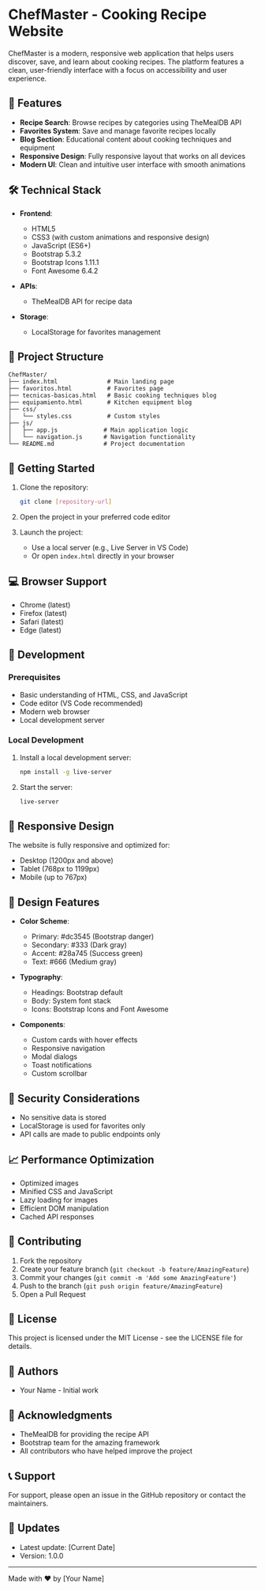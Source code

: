 # ChefMaster - Cooking Recipe Website

ChefMaster is a modern, responsive web application that helps users discover, save, and learn about cooking recipes. The platform features a clean, user-friendly interface with a focus on accessibility and user experience.

## 🌟 Features

- **Recipe Search**: Browse recipes by categories using TheMealDB API
- **Favorites System**: Save and manage favorite recipes locally
- **Blog Section**: Educational content about cooking techniques and equipment
- **Responsive Design**: Fully responsive layout that works on all devices
- **Modern UI**: Clean and intuitive user interface with smooth animations

## 🛠️ Technical Stack

- **Frontend**:
  - HTML5
  - CSS3 (with custom animations and responsive design)
  - JavaScript (ES6+)
  - Bootstrap 5.3.2
  - Bootstrap Icons 1.11.1
  - Font Awesome 6.4.2

- **APIs**:
  - TheMealDB API for recipe data

- **Storage**:
  - LocalStorage for favorites management

## 📁 Project Structure

```
ChefMaster/
├── index.html              # Main landing page
├── favoritos.html          # Favorites page
├── tecnicas-basicas.html   # Basic cooking techniques blog
├── equipamiento.html       # Kitchen equipment blog
├── css/
│   └── styles.css          # Custom styles
├── js/
│   ├── app.js             # Main application logic
│   └── navigation.js      # Navigation functionality
└── README.md              # Project documentation
```

## 🚀 Getting Started

1. Clone the repository:
   ```bash
   git clone [repository-url]
   ```

2. Open the project in your preferred code editor

3. Launch the project:
   - Use a local server (e.g., Live Server in VS Code)
   - Or open `index.html` directly in your browser

## 💻 Browser Support

- Chrome (latest)
- Firefox (latest)
- Safari (latest)
- Edge (latest)

## 🔧 Development

### Prerequisites
- Basic understanding of HTML, CSS, and JavaScript
- Code editor (VS Code recommended)
- Modern web browser
- Local development server

### Local Development
1. Install a local development server:
   ```bash
   npm install -g live-server
   ```

2. Start the server:
   ```bash
   live-server
   ```

## 📱 Responsive Design

The website is fully responsive and optimized for:
- Desktop (1200px and above)
- Tablet (768px to 1199px)
- Mobile (up to 767px)

## 🎨 Design Features

- **Color Scheme**:
  - Primary: #dc3545 (Bootstrap danger)
  - Secondary: #333 (Dark gray)
  - Accent: #28a745 (Success green)
  - Text: #666 (Medium gray)

- **Typography**:
  - Headings: Bootstrap default
  - Body: System font stack
  - Icons: Bootstrap Icons and Font Awesome

- **Components**:
  - Custom cards with hover effects
  - Responsive navigation
  - Modal dialogs
  - Toast notifications
  - Custom scrollbar

## 🔐 Security Considerations

- No sensitive data is stored
- LocalStorage is used for favorites only
- API calls are made to public endpoints only

## 📈 Performance Optimization

- Optimized images
- Minified CSS and JavaScript
- Lazy loading for images
- Efficient DOM manipulation
- Cached API responses

## 🤝 Contributing

1. Fork the repository
2. Create your feature branch (`git checkout -b feature/AmazingFeature`)
3. Commit your changes (`git commit -m 'Add some AmazingFeature'`)
4. Push to the branch (`git push origin feature/AmazingFeature`)
5. Open a Pull Request

## 📝 License

This project is licensed under the MIT License - see the LICENSE file for details.

## 👥 Authors

- Your Name - Initial work

## 🙏 Acknowledgments

- TheMealDB for providing the recipe API
- Bootstrap team for the amazing framework
- All contributors who have helped improve the project

## 📞 Support

For support, please open an issue in the GitHub repository or contact the maintainers.

## 🔄 Updates

- Latest update: [Current Date]
- Version: 1.0.0

---

Made with ❤️ by [Your Name] 